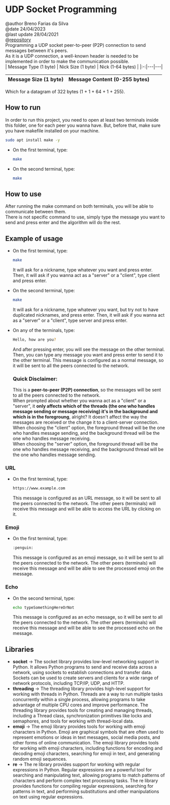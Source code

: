 # UDP Socket Programming
@author Breno Farias da Silva    
@date 24/04/2023  
@last update 28/04/2021  
@[repository](https://github.com/BrenoFariasdaSilva/University/tree/main/Distributed%20Systems/Activity%2002%20-%20UDP%20Socket%20Programming/Peer-to-Peer%20Chat)  
Programming a UDP socket peer-to-peer (P2P) connection to send messages between it's peers.  
As it is a UDP connection, a well-known header is needed to be implemented in order to make the communication possible.  
| Message Type (1 byte) | Nick Size (1 byte) | Nick (1-64 bytes) |
|:-:|---|---|

| Message Size (1 byte) | Message Content (0-255 bytes) | | |
|--:|---|---|---|  

Which for a datagram of 322 bytes (1 + 1 + 64 + 1 + 255).

## How to run
In order to run this project, you need to open at least two terminals inside this folder, one for each peer you wanna have.
But, before that, make sure you have makefile installed on your machine.
```bash
sudo apt install make -y
```
* On the first terminal, type:  
    ```bash
    make
    ```
* On the second terminal, type:  
    ```bash
    make
    ```
## How to use
After running the make command on both terminals, you will be able to communicate between them.  
There is not specific command to use, simply type the message you want to send and press enter and the algorithm will do the rest.

## Example of usage
* On the first terminal, type:  
    ```bash
    make
    ```
    It will ask for a nickname, type whatever you want and press enter.  
    Then, it will ask if you wanna act as a "server" or a "client", type client and press enter.
* On the second terminal, type:  
    ```bash
    make
    ```
    It will ask for a nickname, type whatever you want, but try not to have duplicated nicknames, and press enter.
    Then, it will ask if you wanna act as a "server" or a "client", type server and press enter.
* On any of the terminals, type:  
    ```bash
    Hello, how are you?
    ```
    And after pressing enter, you will see the message on the other terminal.  
    Then, you can type any message you want and press enter to send it to the other terminal.
    This message is configured as a normal message, so it will be sent to all the peers connected to the network.

    ### Quick Disclaimer:
    This is a **peer-to-peer (P2P) connection**, so the messages will be sent to all the peers connected to the network.   
    When prompted about whether you wanna act as a "client" or a "server", it **only affects which of the threads (the one who handles message sending or message receiving) it's in the background and which is in the foregroung**, alright? It doesn't affect the way the messages are received or the change it to a client-server connection.  
    When choosing the "client" option, the foreground thread will be the one who handles message sending, and the background thread will be the one who handles message receiving.  
    When choosing the "server" option, the foreground thread will be the one who handles message receiving, and the background thread will be the one who handles message sending.
### URL
* On the first terminal, type:  
    ```bash
    https://www.example.com
    ```
    This message is configured as an URL message, so it will be sent to all the peers connected to the network.
    The other peers (terminals) will receive this message and will be able to access the URL by clicking on it.
### Emoji
* On the first terminal, type:  
    ```bash
    :penguin:
    ```
    This message is configured as an emoji message, so it will be sent to all the peers connected to the network.
    The other peers (terminals) will receive this message and will be able to see the processed emoji on the message.
### Echo
* On the second terminal, type:  
    ```bash
    echo typeSomethingHereOrNot
    ```
    This message is configured as an echo message, so it will be sent to all the peers connected to the network.
    The other peers (terminals) will receive this message and will be able to see the processed echo on the message.


## Libraries
- **socket** -> The socket library provides low-level networking support in Python. It allows Python programs to send and receive data across a network, using sockets to establish connections and transfer data. Sockets can be used to create servers and clients for a wide range of network protocols, including TCP/IP, UDP, and HTTP.
- **threading** -> The threading library provides high-level support for working with threads in Python. Threads are a way to run multiple tasks concurrently within a single process, allowing programs to take advantage of multiple CPU cores and improve performance. The threading library provides tools for creating and managing threads, including a Thread class, synchronization primitives like locks and semaphores, and tools for working with thread-local data.
- **emoji** -> The emoji library provides tools for working with emoji characters in Python. Emoji are graphical symbols that are often used to represent emotions or ideas in text messages, social media posts, and other forms of online communication. The emoji library provides tools for working with emoji characters, including functions for encoding and decoding emoji characters, searching for emoji in text, and generating random emoji sequences.
- **re** -> The re library provides support for working with regular expressions in Python. Regular expressions are a powerful tool for searching and manipulating text, allowing programs to match patterns of characters and perform complex text processing tasks. The re library provides functions for compiling regular expressions, searching for patterns in text, and performing substitutions and other manipulations on text using regular expressions.
